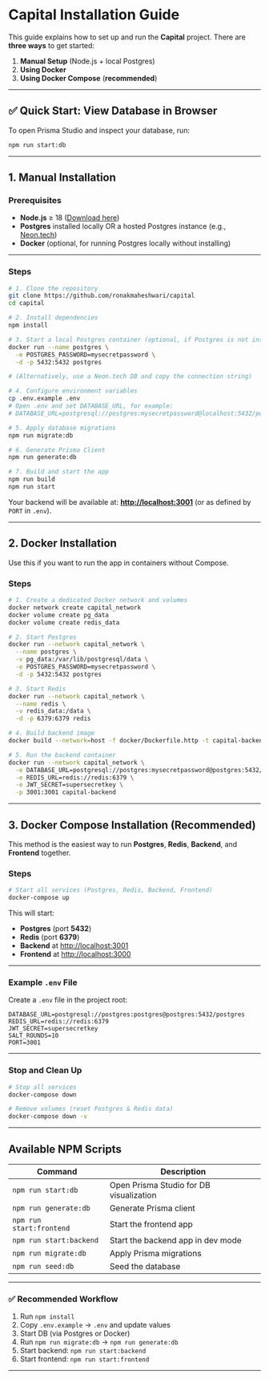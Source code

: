 # Capital Installation Guide

This guide explains how to set up and run the **Capital** project. There are **three ways** to get started:

1. **Manual Setup** (Node.js + local Postgres)
2. **Using Docker**
3. **Using Docker Compose** (**recommended**)

---

## ✅ Quick Start: View Database in Browser
To open Prisma Studio and inspect your database, run:

```bash
npm run start:db
````

---

## 1. Manual Installation

### **Prerequisites**

* **Node.js** ≥ 18 ([Download here](https://nodejs.org/))
* **Postgres** installed locally OR a hosted Postgres instance (e.g., [Neon.tech](https://neon.tech))
* **Docker** (optional, for running Postgres locally without installing)

---

### **Steps**

```bash
# 1. Clone the repository
git clone https://github.com/ronakmaheshwari/capital
cd capital

# 2. Install dependencies
npm install

# 3. Start a local Postgres container (optional, if Postgres is not installed locally)
docker run --name postgres \
  -e POSTGRES_PASSWORD=mysecretpassword \
  -d -p 5432:5432 postgres

# (Alternatively, use a Neon.tech DB and copy the connection string)

# 4. Configure environment variables
cp .env.example .env
# Open .env and set DATABASE_URL, for example:
# DATABASE_URL=postgresql://postgres:mysecretpassword@localhost:5432/postgres

# 5. Apply database migrations
npm run migrate:db

# 6. Generate Prisma Client
npm run generate:db

# 7. Build and start the app
npm run build
npm run start
```

Your backend will be available at:
**[http://localhost:3001](http://localhost:3001)** (or as defined by `PORT` in `.env`).

---

## 2. Docker Installation

Use this if you want to run the app in containers without Compose.

### **Steps**

```bash
# 1. Create a dedicated Docker network and volumes
docker network create capital_network
docker volume create pg_data
docker volume create redis_data

# 2. Start Postgres
docker run --network capital_network \
  --name postgres \
  -v pg_data:/var/lib/postgresql/data \
  -e POSTGRES_PASSWORD=mysecretpassword \
  -d -p 5432:5432 postgres

# 3. Start Redis
docker run --network capital_network \
  --name redis \
  -v redis_data:/data \
  -d -p 6379:6379 redis

# 4. Build backend image
docker build --network=host -f docker/Dockerfile.http -t capital-backend .

# 5. Run the backend container
docker run --network capital_network \
  -e DATABASE_URL=postgresql://postgres:mysecretpassword@postgres:5432/postgres \
  -e REDIS_URL=redis://redis:6379 \
  -e JWT_SECRET=supersecretkey \
  -p 3001:3001 capital-backend
```

---

## 3. Docker Compose Installation (Recommended)

This method is the easiest way to run **Postgres**, **Redis**, **Backend**, and **Frontend** together.

### **Steps**

```bash
# Start all services (Postgres, Redis, Backend, Frontend)
docker-compose up
```

This will start:

* **Postgres** (port **5432**)
* **Redis** (port **6379**)
* **Backend** at [http://localhost:3001](http://localhost:3001)
* **Frontend** at [http://localhost:3000](http://localhost:3000)

---

### **Example `.env` File**

Create a `.env` file in the project root:

```env
DATABASE_URL=postgresql://postgres:postgres@postgres:5432/postgres
REDIS_URL=redis://redis:6379
JWT_SECRET=supersecretkey
SALT_ROUNDS=10
PORT=3001
```

---

### **Stop and Clean Up**

```bash
# Stop all services
docker-compose down

# Remove volumes (reset Postgres & Redis data)
docker-compose down -v
```

---

## **Available NPM Scripts**

| Command                  | Description                             |
| ------------------------ | --------------------------------------- |
| `npm run start:db`       | Open Prisma Studio for DB visualization |
| `npm run generate:db`    | Generate Prisma client                  |
| `npm run start:frontend` | Start the frontend app                  |
| `npm run start:backend`  | Start the backend app in dev mode       |
| `npm run migrate:db`     | Apply Prisma migrations                 |
| `npm run seed:db`        | Seed the database                       |

---

### ✅ **Recommended Workflow**

1. Run `npm install`
2. Copy `.env.example` → `.env` and update values
3. Start DB (via Postgres or Docker)
4. Run `npm run migrate:db` → `npm run generate:db`
5. Start backend: `npm run start:backend`
6. Start frontend: `npm run start:frontend`

---

